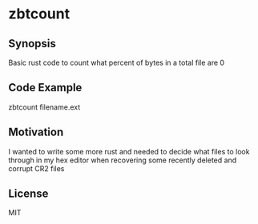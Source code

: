 # zbtcount

## Synopsis

Basic rust code to count what percent of bytes in a total file are 0

## Code Example

zbtcount filename.ext

## Motivation

I wanted to write some more rust and needed to decide what files to look through in my hex editor when recovering some recently deleted and corrupt CR2 files

## License

MIT
